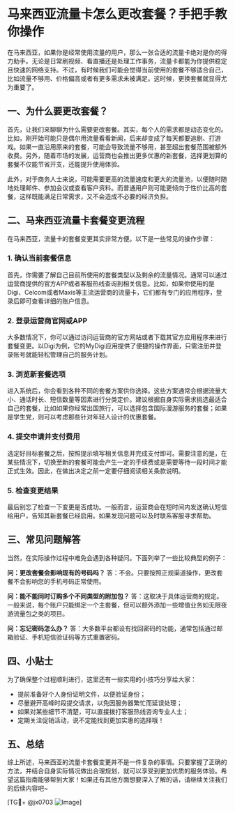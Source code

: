 # 马来西亚流量卡怎么更改套餐？手把手教你操作

在马来西亚，如果你是经常使用流量的用户，那么一张合适的流量卡绝对是你的得力助手。无论是日常刷视频、看直播还是处理工作事务，流量卡都能为你提供稳定且快速的网络支持。不过，有时候我们可能会觉得当前使用的套餐不够适合自己，比如流量不够用、价格偏高或者有更多需求未被满足。这时候，更换套餐就显得尤为重要了。

## 一、为什么要更改套餐？

首先，让我们来聊聊为什么需要更改套餐。其实，每个人的需求都是动态变化的。比如，刚开始可能只是偶尔用流量看看新闻，后来却变成了每天都要追剧、打游戏。如果一直沿用原来的套餐，可能会导致流量不够用，甚至超出套餐范围被额外收费。另外，随着市场的发展，运营商也会推出更多优惠的新套餐，选择更划算的套餐不仅能节省开支，还能提升使用体验。

此外，对于商务人士来说，可能需要更高的流量速度和更大的流量池，以便随时随地处理邮件、参加会议或查看客户资料。而普通用户则可能更倾向于性价比高的套餐，这样既能满足日常需求，又不会造成不必要的经济负担。

## 二、马来西亚流量卡套餐变更流程

在马来西亚，流量卡的套餐变更其实非常方便。以下是一些常见的操作步骤：

### 1. 确认当前套餐信息

首先，你需要了解自己目前所使用的套餐类型以及剩余的流量情况。通常可以通过运营商提供的官方APP或者客服热线查询到相关信息。比如，如果你使用的是Digi、Celcom或者Maxis等主流运营商的流量卡，它们都有专门的应用程序，登录后即可查看详细的账户信息。

### 2. 登录运营商官网或APP

大多数情况下，你可以通过访问运营商的官方网站或者下载其官方应用程序来进行套餐变更。以Digi为例，它的MyDigi应用提供了便捷的操作界面，只需注册并登录账号就能轻松管理自己的服务计划。

### 3. 浏览新套餐选项

进入系统后，你会看到各种不同的套餐方案供你选择。这些方案通常会根据流量大小、通话时长、短信数量等因素进行分类定价。建议根据自身实际需求挑选最适合自己的套餐，比如如果你经常出国旅行，可以选择包含国际漫游服务的套餐；如果是学生党，则可以考虑那些针对年轻人设计的优惠套餐。

### 4. 提交申请并支付费用

选定好目标套餐之后，按照提示填写相关信息并完成支付即可。需要注意的是，在某些情况下，切换至新的套餐可能会产生一定的手续费或是需要等待一段时间才能正式生效。因此，在做出决定之前一定要仔细阅读相关条款说明。

### 5. 检查变更结果

最后别忘了检查一下变更是否成功。一般而言，运营商会在短时间内发送确认短信给用户，告知其新套餐已经启用。如果发现问题可以及时联系客服寻求帮助。

## 三、常见问题解答

当然，在实际操作过程中难免会遇到各种疑问。下面列举了一些比较典型的例子：

**问：更改套餐会影响现有的号码吗？**
答：不会。只要按照正规渠道操作，更改套餐不会影响您的手机号码正常使用。

**问：能不能同时订购多个不同类型的附加包？**
答：这取决于具体运营商的规定。一般来说，每个账户只能绑定一个主套餐，但可以额外添加一些增值业务如无限夜游流量包之类的项目。

**问：忘记密码怎么办？**
答：大多数平台都设有找回密码的功能，通常包括通过邮箱验证、手机短信验证码等方式重置密码。

## 四、小贴士

为了确保整个过程顺利进行，这里还有一些实用的小技巧分享给大家：
- 提前准备好个人身份证明文件，以便验证身份；
- 尽量避开高峰时段提交请求，以免因服务器繁忙而延误处理；
- 如果对某些细节不清楚，可以直接拨打客服热线咨询专业人士；
- 定期关注促销活动，说不定能找到更加实惠的选择哦！

## 五、总结

综上所述，马来西亚的流量卡套餐变更并不是一件复杂的事情。只要掌握了正确的方法，并结合自身实际情况做出合理规划，就可以享受到更加优质的服务体验。希望这篇指南能够帮到大家！如果还有其他方面想要深入了解的话，请继续关注我们的后续内容吧~

[TG💪+ @jx0703 ![Image](https://github.com/user-attachments/assets/dbca1d08-cadb-493c-b0ec-ad6f7a83f270)]